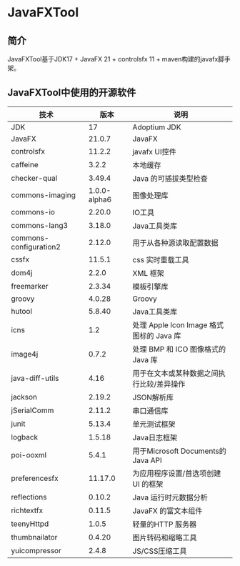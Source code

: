 # JavaFXTool

## 简介

JavaFXTool基于JDK17 + JavaFX 21 + controlsfx 11 + maven构建的javafx脚手架。

## JavaFXTool中使用的开源软件

| 技术                     | 版本           | 说明                               |
|------------------------|--------------|----------------------------------|
| JDK                    | 17           | Adoptium JDK                     |
| JavaFX                 | 21.0.7       | JavaFX                           |
| controlsfx             | 11.2.2       | javafx UI控件                      |
| caffeine               | 3.2.2        | 本地缓存                             |
| checker-qual           | 3.49.4       | Java 的可插拔类型检查                    |
| commons-imaging        | 1.0.0-alpha6 | 图像处理库                            |
| commons-io             | 2.20.0       | IO工具                             |
| commons-lang3          | 3.18.0       | Java工具类库                         |
| commons-configuration2 | 2.12.0       | 用于从各种源读取配置数据                     |
| cssfx                  | 11.5.1       | css 实时重载工具                       |
| dom4j                  | 2.2.0        | XML 框架                           |
| freemarker             | 2.3.34       | 模板引擎库                            |
| groovy                 | 4.0.28       | Groovy                           |
| hutool                 | 5.8.40       | Java工具类库                         |
| icns                   | 1.2          | 处理 Apple Icon Image 格式图标的 Java 库 |
| image4j                | 0.7.2        | 处理 BMP 和 ICO 图像格式的 Java 库        |
| java-diff-utils        | 4.16         | 用于在文本或某种数据之间执行比较/差异操作            |
| jackson                | 2.19.2       | JSON解析库                          |
| jSerialComm            | 2.11.2       | 串口通信库                            |
| junit                  | 5.13.4       | 单元测试框架                           |
| logback                | 1.5.18       | Java日志框架                         |
| poi-ooxml              | 5.4.1        | 用于Microsoft Documents的Java API   |
| preferencesfx          | 11.17.0      | 为应用程序设置/首选项创建 UI 的框架             |
| reflections            | 0.10.2       | Java 运行时元数据分析                    |
| richtextfx             | 0.11.5       | JavaFX 的富文本组件                    |
| teenyHttpd             | 1.0.5        | 轻量的HTTP 服务器                      |
| thumbnailator          | 0.4.20       | 图片转码和缩略工具                        |
| yuicompressor          | 2.4.8        | JS/CSS压缩工具                       |
